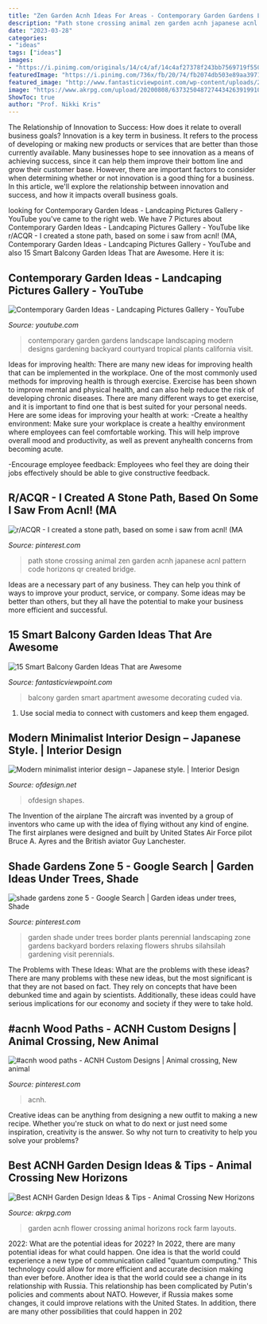 ```yaml
---
title: "Zen Garden Acnh Ideas For Areas - Contemporary Garden Gardens Landscape Landscaping Modern Designs Gardening Backyard Courtyard Tropical Plants California Visit"
description: "Path stone crossing animal zen garden acnh japanese acnl pattern code horizons qr created bridge"
date: "2023-03-28"
categories:
- "ideas"
tags: ["ideas"]
images:
- "https://i.pinimg.com/originals/14/c4/af/14c4af27378f243bb7569719f550432d.jpg"
featuredImage: "https://i.pinimg.com/736x/fb/20/74/fb2074db503e89aa3971ee81e3ff3bb3.jpg"
featured_image: "http://www.fantasticviewpoint.com/wp-content/uploads/2017/03/Apartment-Balcony-Decorating-ideas-35.jpg"
image: "https://www.akrpg.com/upload/20200808/6373250487274434263919910.jpg"
ShowToc: true
author: "Prof. Nikki Kris"
---
```



The Relationship of Innovation to Success: How does it relate to overall business goals?
Innovation is a key term in business. It refers to the process of developing or making new products or services that are better than those currently available. Many businesses hope to see innovation as a means of achieving success, since it can help them improve their bottom line and grow their customer base. However, there are important factors to consider when determining whether or not innovation is a good thing for a business. In this article, we'll explore the relationship between innovation and success, and how it impacts overall business goals.

	

		
looking for Contemporary Garden Ideas - Landcaping Pictures Gallery - YouTube you've came to the right web. We have 7 Pictures about Contemporary Garden Ideas - Landcaping Pictures Gallery - YouTube like r/ACQR - I created a stone path, based on some i saw from acnl! (MA, Contemporary Garden Ideas - Landcaping Pictures Gallery - YouTube and also 15 Smart Balcony Garden Ideas That are Awesome. Here it is:
		
    
## Contemporary Garden Ideas - Landcaping Pictures Gallery - YouTube

<img loading=lazy src="http://i1.ytimg.com/vi/zIB2A7Xeuzg/maxresdefault.jpg" onerror="this.onerror=null;this.src='https://tse4.mm.bing.net/th?id=OIP.FxNUeN3Wkqnzcq77Wu1btQHaEK&amp;pid=15.1';" alt="Contemporary Garden Ideas - Landcaping Pictures Gallery - YouTube">

_Source: youtube.com_

>contemporary garden gardens landscape landscaping modern designs gardening backyard courtyard tropical plants california visit. 

	

Ideas for improving health:
There are many new ideas for improving health that can be implemented in the workplace. One of the most commonly used methods for improving health is through exercise. Exercise has been shown to improve mental and physical health, and can also help reduce the risk of developing chronic diseases. There are many different ways to get exercise, and it is important to find one that is best suited for your personal needs. Here are some ideas for improving your health at work: 
-Create a healthy environment: Make sure your workplace is create a healthy environment where employees can feel comfortable working. This will help improve overall mood and productivity, as well as prevent anyhealth concerns from becoming acute. 

-Encourage employee feedback: Employees who feel they are doing their jobs effectively should be able to give constructive feedback.

    
## R/ACQR - I Created A Stone Path, Based On Some I Saw From Acnl! (MA

<img loading=lazy src="https://i.pinimg.com/originals/00/3b/8c/003b8c3fe9463f3d2f11620e436e5554.jpg" onerror="this.onerror=null;this.src='https://tse2.mm.bing.net/th?id=OIP.NGW921k49BYebaKfMfExbwHaEK&amp;pid=15.1';" alt="r/ACQR - I created a stone path, based on some i saw from acnl! (MA">

_Source: pinterest.com_

>path stone crossing animal zen garden acnh japanese acnl pattern code horizons qr created bridge. 

	

Ideas are a necessary part of any business. They can help you think of ways to improve your product, service, or company. Some ideas may be better than others, but they all have the potential to make your business more efficient and successful.

    
## 15 Smart Balcony Garden Ideas That Are Awesome

<img loading=lazy src="http://www.fantasticviewpoint.com/wp-content/uploads/2017/03/Apartment-Balcony-Decorating-ideas-35.jpg" onerror="this.onerror=null;this.src='https://tse2.mm.bing.net/th?id=OIP.s33RWbOUI4LtmDO0lI2HlQHaLK&amp;pid=15.1';" alt="15 Smart Balcony Garden Ideas That are Awesome">

_Source: fantasticviewpoint.com_

>balcony garden smart apartment awesome decorating cuded via. 

	

1. Use social media to connect with customers and keep them engaged.

    
## Modern Minimalist Interior Design – Japanese Style. | Interior Design

<img loading=lazy src="https://www.ofdesign.net/wp-content/uploads/files/1/9/3/modern-minimalist-interior-design-style-japanese-style-9-193.jpeg" onerror="this.onerror=null;this.src='https://tse4.mm.bing.net/th?id=OIP.8KUiLrW0Gjar-ZOuQ6uD0gHaKA&amp;pid=15.1';" alt="Modern minimalist interior design – Japanese style. | Interior Design">

_Source: ofdesign.net_

>ofdesign shapes. 

	

The Invention of the airplane
The aircraft was invented by a group of inventors who came up with the idea of flying without any kind of engine. The first airplanes were designed and built by United States Air Force pilot Bruce A. Ayres and the British aviator Guy Lanchester.

    
## Shade Gardens Zone 5 - Google Search | Garden Ideas Under Trees, Shade

<img loading=lazy src="https://i.pinimg.com/originals/14/c4/af/14c4af27378f243bb7569719f550432d.jpg" onerror="this.onerror=null;this.src='https://tse4.mm.bing.net/th?id=OIP.tdO5uUdpzbwODrx9IL3eqwEgDY&amp;pid=15.1';" alt="shade gardens zone 5 - Google Search | Garden ideas under trees, Shade">

_Source: pinterest.com_

>garden shade under trees border plants perennial landscaping zone gardens backyard borders relaxing flowers shrubs silahsilah gardening visit perennials. 

	

The Problems with These Ideas: What are the problems with these ideas?
There are many problems with these new ideas, but the most significant is that they are not based on fact. They rely on concepts that have been debunked time and again by scientists. Additionally, these ideas could have serious implications for our economy and society if they were to take hold.

    
## #acnh Wood Paths - ACNH Custom Designs | Animal Crossing, New Animal

<img loading=lazy src="https://i.pinimg.com/736x/fb/20/74/fb2074db503e89aa3971ee81e3ff3bb3.jpg" onerror="this.onerror=null;this.src='https://tse3.mm.bing.net/th?id=OIP.bEvTFO1ueY24VEIcHVFc1AHaFg&amp;pid=15.1';" alt="#acnh wood paths - ACNH Custom Designs | Animal crossing, New animal">

_Source: pinterest.com_

>acnh. 

	

Creative ideas can be anything from designing a new outfit to making a new recipe. Whether you're stuck on what to do next or just need some inspiration, creativity is the answer. So why not turn to creativity to help you solve your problems?

    
## Best ACNH Garden Design Ideas &amp; Tips - Animal Crossing New Horizons

<img loading=lazy src="https://www.akrpg.com/upload/20200808/6373250487274434263919910.jpg" onerror="this.onerror=null;this.src='https://tse2.mm.bing.net/th?id=OIP.xlDm5t_XaFIMFwtugUR8-gHaEK&amp;pid=15.1';" alt="Best ACNH Garden Design Ideas &amp; Tips - Animal Crossing New Horizons">

_Source: akrpg.com_

>garden acnh flower crossing animal horizons rock farm layouts. 

	

2022: What are the potential ideas for 2022?
In 2022, there are many potential ideas for what could happen. One idea is that the world could experience a new type of communication called "quantum computing." This technology could allow for more efficient and accurate decision making than ever before. Another idea is that the world could see a change in its relationship with Russia. This relationship has been complicated by Putin's policies and comments about NATO. However, if Russia makes some changes, it could improve relations with the United States. In addition, there are many other possibilities that could happen in 202
